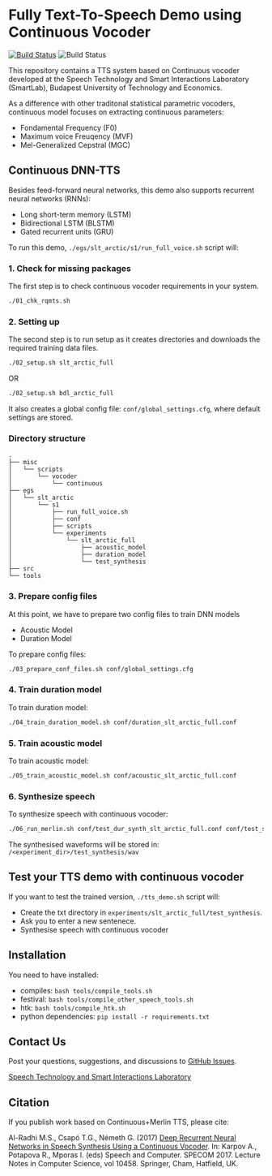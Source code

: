 # Fully Text-To-Speech Demo using Continuous Vocoder


[![Build Status](https://travis-ci.org/malradhi/merlin.svg?branch=master)](https://travis-ci.org/malradhi/merlin) ![Build Status](https://img.shields.io/badge/SmartLab-malradhi-blue)


This repository contains a TTS system based on Continuous vocoder developed at the Speech Technology and Smart Interactions Laboratory (SmartLab), Budapest University of Technology and Economics.

As a difference with other traditonal statistical parametric vocoders, continuous model focuses on extracting continuous parameters:

* Fondamental Frequency (F0)
* Maximum voice Freuqency (MVF)
* Mel-Generalized Cepstral (MGC) 


## Continuous DNN-TTS

Besides feed-forward neural networks, this demo also supports recurrent neural networks (RNNs):

* Long short-term memory  (LSTM) 
* Bidirectional LSTM     (BLSTM)
* Gated recurrent units  (GRU)

To run this demo, `./egs/slt_arctic/s1/run_full_voice.sh` script will:


### 1. Check for missing packages

The first step is to check continuous vocoder requirements in your system.
```sh
./01_chk_rqmts.sh
```

### 2. Setting up
The second step is to run setup as it creates directories and downloads the required training data files.

```sh
./02_setup.sh slt_arctic_full
```
OR
```sh
./02_setup.sh bdl_arctic_full
```

It also creates a global config file: `conf/global_settings.cfg`, where default settings are stored.


### Directory structure

```none
.
├── misc
│   └── scripts
│       └── vocoder
│	        └── continuous
├── egs                     
│   └── slt_arctic
│       └── s1
│           ├── run_full_voice.sh
│           ├── conf
│           ├── scripts
│           └── experiments
│               └── slt_arctic_full                      
│                   ├── acoustic_model                  
│                   ├── duration_model                        
│                   └── test_synthesis
├── src
└── tools               
```




 
### 3. Prepare config files

At this point, we have to prepare two config files to train DNN models
- Acoustic Model
- Duration Model

To prepare config files:
```sh
./03_prepare_conf_files.sh conf/global_settings.cfg
```

### 4. Train duration model

To train duration model:
```sh
./04_train_duration_model.sh conf/duration_slt_arctic_full.conf
```

### 5. Train acoustic model

To train acoustic model:
```sh
./05_train_acoustic_model.sh conf/acoustic_slt_arctic_full.conf
```
### 6. Synthesize speech

To synthesize speech with continuous vocoder:
```sh
./06_run_merlin.sh conf/test_dur_synth_slt_arctic_full.conf conf/test_synth_slt_arctic_full.conf
```
The synthesised waveforms will be stored in: ```/<experiment_dir>/test_synthesis/wav```


 
  
  

## Test your TTS demo with continuous vocoder

If you want to test the trained version, `./tts_demo.sh` script will:

- Create the txt directory in ```experiments/slt_arctic_full/test_synthesis```.
- Ask you to enter a new sentenece.
- Synthesise speech with continuous vocoder 


## Installation

You need to have installed:
* compiles: ```bash tools/compile_tools.sh```
* festival: ```bash tools/compile_other_speech_tools.sh```
* htk: ```bash tools/compile_htk.sh```
* python dependencies: ```pip install -r requirements.txt```


Contact Us
----------

Post your questions, suggestions, and discussions to [GitHub Issues](https://github.com/malradhi/merlin/issues).

[Speech Technology and Smart Interactions Laboratory](http://smartlab.tmit.bme.hu/index-en)


Citation
--------

If you publish work based on Continuous+Merlin TTS, please cite: 

Al-Radhi M.S., Csapó T.G., Németh G. (2017) [Deep Recurrent Neural Networks in Speech Synthesis Using a Continuous Vocoder](https://link.springer.com/content/pdf/10.1007%2F978-3-319-66429-3_27.pdf). In: Karpov A., Potapova R., Mporas I. (eds) Speech and Computer. SPECOM 2017. Lecture Notes in Computer Science, vol 10458. Springer, Cham, Hatfield, UK.



